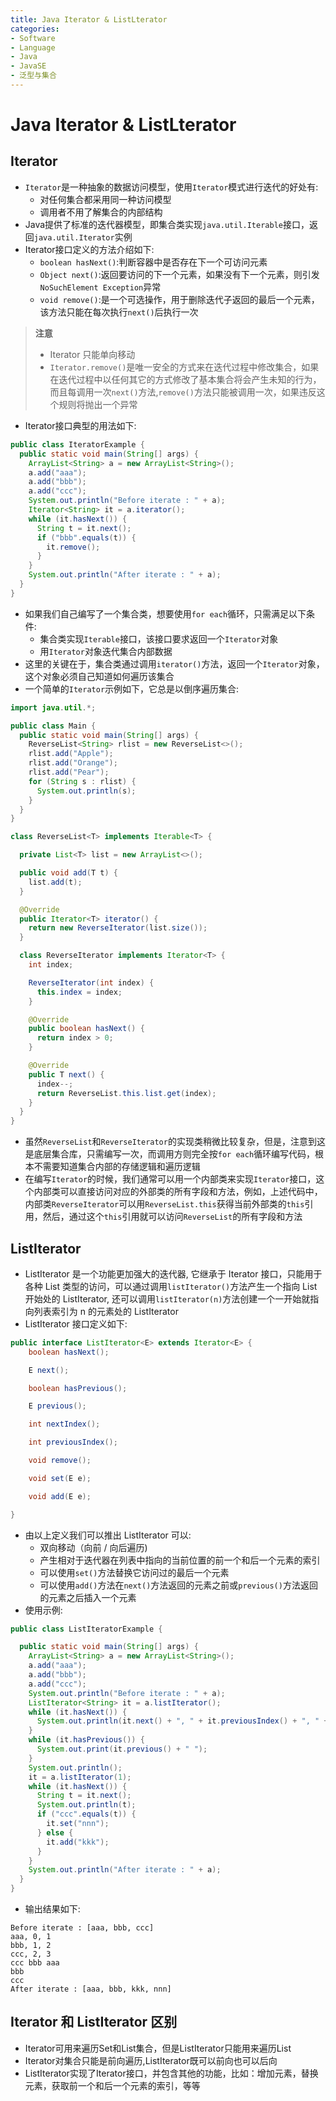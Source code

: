 ```yaml
---
title: Java Iterator & ListLterator
categories:
- Software
- Language
- Java
- JavaSE
- 泛型与集合
---
```

# Java Iterator & ListLterator

## Iterator

- `Iterator`是一种抽象的数据访问模型，使用`Iterator`模式进行迭代的好处有:
  - 对任何集合都采用同一种访问模型
  - 调用者不用了解集合的内部结构
- Java提供了标准的迭代器模型，即集合类实现`java.util.Iterable`接口，返回`java.util.Iterator`实例
- Iterator接口定义的方法介绍如下:
  - `boolean hasNext()`:判断容器中是否存在下一个可访问元素
  - `Object next()`:返回要访问的下一个元素，如果没有下一个元素，则引发`NoSuchElement Exception`异常
  - `void remove()`:是一个可选操作，用于删除迭代子返回的最后一个元素，该方法只能在每次执行`next()`后执行一次

> **注意**
>
> - Iterator 只能单向移动
> - `Iterator.remove()`是唯一安全的方式来在迭代过程中修改集合，如果在迭代过程中以任何其它的方式修改了基本集合将会产生未知的行为，而且每调用一次`next()`方法,`remove()`方法只能被调用一次，如果违反这个规则将抛出一个异常

- Iterator接口典型的用法如下:

```java
public class IteratorExample {
  public static void main(String[] args) {
    ArrayList<String> a = new ArrayList<String>();
    a.add("aaa");
    a.add("bbb");
    a.add("ccc");
    System.out.println("Before iterate : " + a);
    Iterator<String> it = a.iterator();
    while (it.hasNext()) {
      String t = it.next();
      if ("bbb".equals(t)) {
        it.remove();
      }
    }
    System.out.println("After iterate : " + a);
  }
}
```

- 如果我们自己编写了一个集合类，想要使用`for each`循环，只需满足以下条件:
  - 集合类实现`Iterable`接口，该接口要求返回一个`Iterator`对象
  - 用`Iterator`对象迭代集合内部数据
- 这里的关键在于，集合类通过调用`iterator()`方法，返回一个`Iterator`对象，这个对象必须自己知道如何遍历该集合
- 一个简单的`Iterator`示例如下，它总是以倒序遍历集合:

```java
import java.util.*;

public class Main {
  public static void main(String[] args) {
    ReverseList<String> rlist = new ReverseList<>();
    rlist.add("Apple");
    rlist.add("Orange");
    rlist.add("Pear");
    for (String s : rlist) {
      System.out.println(s);
    }
  }
}

class ReverseList<T> implements Iterable<T> {

  private List<T> list = new ArrayList<>();

  public void add(T t) {
    list.add(t);
  }

  @Override
  public Iterator<T> iterator() {
    return new ReverseIterator(list.size());
  }

  class ReverseIterator implements Iterator<T> {
    int index;

    ReverseIterator(int index) {
      this.index = index;
    }

    @Override
    public boolean hasNext() {
      return index > 0;
    }

    @Override
    public T next() {
      index--;
      return ReverseList.this.list.get(index);
    }
  }
}
```

- 虽然`ReverseList`和`ReverseIterator`的实现类稍微比较复杂，但是，注意到这是底层集合库，只需编写一次，而调用方则完全按`for each`循环编写代码，根本不需要知道集合内部的存储逻辑和遍历逻辑
- 在编写`Iterator`的时候，我们通常可以用一个内部类来实现`Iterator`接口，这个内部类可以直接访问对应的外部类的所有字段和方法，例如，上述代码中，内部类`ReverseIterator`可以用`ReverseList.this`获得当前外部类的`this`引用，然后，通过这个`this`引用就可以访问`ReverseList`的所有字段和方法

## ListIterator

- ListIterator 是一个功能更加强大的迭代器, 它继承于 Iterator 接口，只能用于各种 List 类型的访问，可以通过调用`listIterator()`方法产生一个指向 List 开始处的 ListIterator, 还可以调用`listIterator(n)`方法创建一个一开始就指向列表索引为 n 的元素处的 ListIterator
- ListIterator 接口定义如下:

```java
public interface ListIterator<E> extends Iterator<E> {
    boolean hasNext();

    E next();

    boolean hasPrevious();

    E previous();

    int nextIndex();

    int previousIndex();

    void remove();

    void set(E e);

    void add(E e);

}
```

- 由以上定义我们可以推出 ListIterator 可以:
  - 双向移动（向前 / 向后遍历)
  - 产生相对于迭代器在列表中指向的当前位置的前一个和后一个元素的索引
  - 可以使用`set()`方法替换它访问过的最后一个元素
  - 可以使用`add()`方法在`next()`方法返回的元素之前或`previous()`方法返回的元素之后插入一个元素
- 使用示例:

```java
public class ListIteratorExample {

  public static void main(String[] args) {
    ArrayList<String> a = new ArrayList<String>();
    a.add("aaa");
    a.add("bbb");
    a.add("ccc");
    System.out.println("Before iterate : " + a);
    ListIterator<String> it = a.listIterator();
    while (it.hasNext()) {
      System.out.println(it.next() + ", " + it.previousIndex() + ", " + it.nextIndex());
    }
    while (it.hasPrevious()) {
      System.out.print(it.previous() + " ");
    }
    System.out.println();
    it = a.listIterator(1);
    while (it.hasNext()) {
      String t = it.next();
      System.out.println(t);
      if ("ccc".equals(t)) {
        it.set("nnn");
      } else {
        it.add("kkk");
      }
    }
    System.out.println("After iterate : " + a);
  }
}
```

- 输出结果如下:

```
Before iterate : [aaa, bbb, ccc]
aaa, 0, 1
bbb, 1, 2
ccc, 2, 3
ccc bbb aaa
bbb
ccc
After iterate : [aaa, bbb, kkk, nnn]
```

## Iterator 和 ListIterator 区别

- Iterator可用来遍历Set和List集合，但是ListIterator只能用来遍历List
- Iterator对集合只能是前向遍历,ListIterator既可以前向也可以后向
- ListIterator实现了Iterator接口，并包含其他的功能，比如：增加元素，替换元素，获取前一个和后一个元素的索引，等等